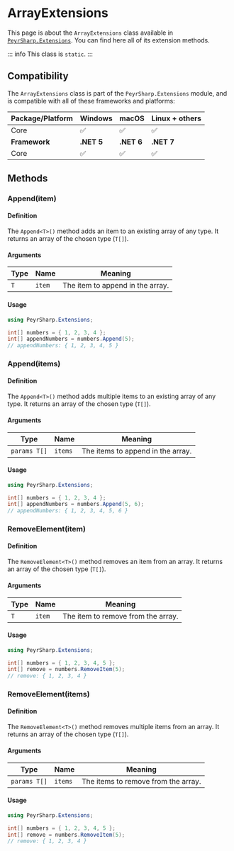 # ArrayExtensions
This page is about the `ArrayExtensions` class available in [`PeyrSharp.Extensions`](/extensions.md).
You can find here all of its extension methods.

::: info
This class is `static`.
:::

## Compatibility

The `ArrayExtensions` class is part of the `PeyrSharp.Extensions` module, and is compatible with all of these frameworks and platforms:

| Package/Platform 	| Windows 	| macOS 	| Linux + others 	|
|------------------	|---------	|-------	|----------------	|
| Core            	| ✅       	| ✅     	| ✅              	|
| **Framework**         | **.NET 5** | **.NET 6**  | **.NET 7** |
| Core            	| ✅       	| ✅     	| ✅              	|

## Methods
### Append(item)
#### Definition
The `Append<T>()` method adds an item to an existing array of any type. It returns an array of the chosen type (`T[]`).

#### Arguments

| Type     	| Name   	| Meaning                          	|
|----------	|--------	|----------------------------------	|
| `T` 	    | `item` 	| The item to append in the array. 	|

#### Usage

~~~ c#
using PeyrSharp.Extensions;

int[] numbers = { 1, 2, 3, 4 };
int[] appendNumbers = numbers.Append(5);
// appendNumbers: { 1, 2, 3, 4, 5 }
~~~

### Append(items)
#### Definition
The `Append<T>()` method adds multiple items to an existing array of any type. It returns an array of the chosen type (`T[]`).

#### Arguments

| Type     	    | Name   	| Meaning                          	    |
|-----------	|--------	|----------------------------------	    |
| `params T[]` 	| `items` 	| The items to append in the array. 	|

#### Usage

~~~ c#
using PeyrSharp.Extensions;

int[] numbers = { 1, 2, 3, 4 };
int[] appendNumbers = numbers.Append(5, 6);
// appendNumbers: { 1, 2, 3, 4, 5, 6 }
~~~

### RemoveElement(item)
#### Definition
The `RemoveElement<T>()` method removes an item from an array. It returns an array of the chosen type (`T[]`).

#### Arguments

| Type     	| Name   	| Meaning                          	    |
|----------	|--------	|----------------------------------	    |
| `T` 	    | `item` 	| The item to remove from the array. 	|

#### Usage

~~~ c#
using PeyrSharp.Extensions;

int[] numbers = { 1, 2, 3, 4, 5 };
int[] remove = numbers.RemoveItem(5);
// remove: { 1, 2, 3, 4 }
~~~

### RemoveElement(items)
#### Definition
The `RemoveElement<T>()` method removes multiple items from an array. It returns an array of the chosen type (`T[]`).

#### Arguments

| Type          	| Name   	| Meaning                          	    |
|---------------	|--------	|----------------------------------	    |
| `params T[]` 	    | `items` 	| The items to remove from the array. 	|

#### Usage

~~~ c#
using PeyrSharp.Extensions;

int[] numbers = { 1, 2, 3, 4, 5 };
int[] remove = numbers.RemoveItem(5);
// remove: { 1, 2, 3, 4 }
~~~
